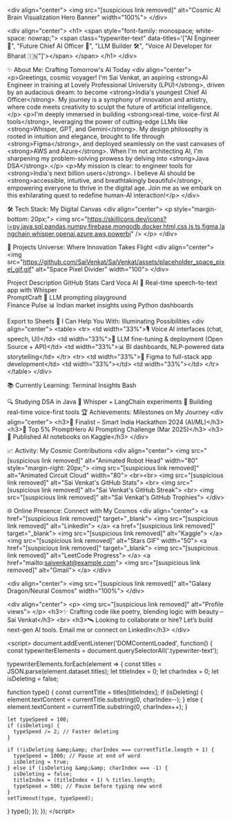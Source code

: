 &lt;div align="center">
&lt;img src="[suspicious link removed]" alt="Cosmic AI Brain Visualization Hero Banner" width="100%">
&lt;/div>

&lt;div align="center">
&lt;h1>
&lt;span style="font-family: monospace; white-space: nowrap;">
&lt;span class="typewriter-text" data-titles='["AI Engineer 🚀", "Future Chief AI Officer 🌌", "LLM Builder 🛠️", "Voice AI Developer for Bharat 🇮🇳"]'>&lt;/span>
&lt;/span>
&lt;/h1>
&lt;/div>

✨ About Me: Crafting Tomorrow's AI Today
&lt;div align="center">
&lt;p>Greetings, cosmic voyager! I'm Sai Venkat, an aspiring &lt;strong>AI Engineer in training at Lovely Professional University (LPU)&lt;/strong>, driven by an audacious dream: to become &lt;strong>India's youngest Chief AI Officer&lt;/strong>. My journey is a symphony of innovation and artistry, where code meets creativity to sculpt the future of artificial intelligence.&lt;/p>
&lt;p>I'm deeply immersed in building &lt;strong>real-time, voice-first AI tools&lt;/strong>, leveraging the power of cutting-edge LLMs like &lt;strong>Whisper, GPT, and Gemini&lt;/strong>. My design philosophy is rooted in intuition and elegance, brought to life through &lt;strong>Figma&lt;/strong>, and deployed seamlessly on the vast canvases of &lt;strong>AWS and Azure&lt;/strong>. When I'm not architecting AI, I'm sharpening my problem-solving prowess by delving into &lt;strong>Java DSA&lt;/strong>.&lt;/p>
&lt;p>My mission is clear: to engineer tools for &lt;strong>India's next billion users&lt;/strong>. I believe AI should be &lt;strong>accessible, intuitive, and breathtakingly beautiful&lt;/strong>, empowering everyone to thrive in the digital age. Join me as we embark on this exhilarating quest to redefine human-AI interaction!&lt;/p>
&lt;/div>

🛠️ Tech Stack: My Digital Canvas
&lt;div align="center">
&lt;p style="margin-bottom: 20px;">
&lt;img src="https://skillicons.dev/icons?i=py,java,sql,pandas,numpy,firebase,mongodb,docker,html,css,js,ts,figma,langchain,whisper,openai,azure,aws,powerbi" />
&lt;/p>
&lt;/div>

🌌 Projects Universe: Where Innovation Takes Flight
&lt;div align="center">
&lt;img src="https://github.com/SaiVenkat/SaiVenkat/assets/placeholder_space_pixel_gif.gif" alt="Space Pixel Divider" width="100">
&lt;/div>

Project	Description	GitHub Stats Card
Voca AI 🚀	Real-time speech-to-text app with Whisper	
PromptCraft 🎤	LLM prompting playground	
Finance Pulse 📊	Indian market insights using Python dashboards	

Export to Sheets
🤝 I Can Help You With: Illuminating Possibilities
&lt;div align="center">
&lt;table>
&lt;tr>
&lt;td width="33%">🎙️ Voice AI interfaces (chat, speech, UI)&lt;/td>
&lt;td width="33%">🧠 LLM fine-tuning & deployment (Open Source + API)&lt;/td>
&lt;td width="33%">📊 BI dashboards, NLP-powered data storytelling&lt;/td>
&lt;/tr>
&lt;tr>
&lt;td width="33%">🎨 Figma to full-stack app development&lt;/td>
&lt;td width="33%">&lt;/td>
&lt;td width="33%">&lt;/td>
&lt;/tr>
&lt;/table>
&lt;/div>

📚 Currently Learning: Terminal Insights
Bash

🔍 Studying DSA in Java
🧪 Whisper + LangChain experiments
🧠 Building real-time voice-first tools
🏆 Achievements: Milestones on My Journey
&lt;div align="center">
&lt;h3>🏁 Finalist – Smart India Hackathon 2024 (AI/ML)&lt;/h3>
&lt;h3>🏅 Top 5% PromptHero AI Prompting Challenge (Mar 2025)&lt;/h3>
&lt;h3>🧪 Published AI notebooks on Kaggle&lt;/h3>
&lt;/div>

📈 Activity: My Cosmic Contributions
&lt;div align="center">
&lt;img src="[suspicious link removed]" alt="Animated Robot Head" width="80" style="margin-right: 20px;">
&lt;img src="[suspicious link removed]" alt="Animated Circuit Cloud" width="80">
&lt;br>&lt;br>
&lt;img src="[suspicious link removed]" alt="Sai Venkat's GitHub Stats">
&lt;br>
&lt;img src="[suspicious link removed]" alt="Sai Venkat's GitHub Streak">
&lt;br>
&lt;img src="[suspicious link removed]" alt="Sai Venkat's GitHub Trophies">
&lt;/div>

🌐 Online Presence: Connect with My Cosmos
&lt;div align="center">
&lt;a href="[suspicious link removed]" target="_blank">
&lt;img src="[suspicious link removed]" alt="LinkedIn">
&lt;/a>
&lt;a href="[suspicious link removed]" target="_blank">
&lt;img src="[suspicious link removed]" alt="Kaggle">
&lt;/a>
&lt;img src="[suspicious link removed]" alt="Stars GIF" width="50">
&lt;a href="[suspicious link removed]" target="_blank">
&lt;img src="[suspicious link removed]" alt="LeetCode Progress">
&lt;/a>
&lt;a href="mailto:saivenkat@example.com">
&lt;img src="[suspicious link removed]" alt="Gmail">
&lt;/a>
&lt;/div>

&lt;div align="center">
&lt;img src="[suspicious link removed]" alt="Galaxy Dragon/Neural Cosmos" width="100%">
&lt;/div>

&lt;div align="center">
&lt;p>
&lt;img src="[suspicious link removed]" alt="Profile views">
&lt;/p>
&lt;h3>✨ Crafting code like poetry, blending logic with beauty – Sai Venkat&lt;/h3>
&lt;br>
&lt;h3>🛰️ Looking to collaborate or hire? Let’s build next-gen AI tools. Email me or connect on LinkedIn&lt;/h3>
&lt;/div>

&lt;script>
document.addEventListener('DOMContentLoaded', function() {
const typewriterElements = document.querySelectorAll('.typewriter-text');

typewriterElements.forEach(element =&gt; {
  const titles = JSON.parse(element.dataset.titles);
  let titleIndex = 0;
  let charIndex = 0;
  let isDeleting = false;

  function type() {
    const currentTitle = titles[titleIndex];
    if (isDeleting) {
      element.textContent = currentTitle.substring(0, charIndex--);
    } else {
      element.textContent = currentTitle.substring(0, charIndex++);
    }

    let typeSpeed = 100;
    if (isDeleting) {
      typeSpeed /= 2; // Faster deleting
    }

    if (!isDeleting &amp;&amp; charIndex === currentTitle.length + 1) {
      typeSpeed = 1000; // Pause at end of word
      isDeleting = true;
    } else if (isDeleting &amp;&amp; charIndex === -1) {
      isDeleting = false;
      titleIndex = (titleIndex + 1) % titles.length;
      typeSpeed = 500; // Pause before typing new word
    }
    setTimeout(type, typeSpeed);
  }
  type();
});
});
&lt;/script>
